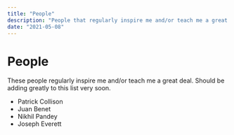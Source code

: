 ```yaml
---
title: "People"
description: "People that regularly inspire me and/or teach me a great deal."
date: "2021-05-08"
---
```


# People

These people regularly inspire me and/or teach me a great deal.
Should be adding greatly to this list very soon.

- Patrick Collison
- Juan Benet
- Nikhil Pandey
- Joseph Everett